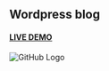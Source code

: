 ## Wordpress blog
#### [LIVE DEMO](http://45.77.138.77/wordpress/)
![GitHub Logo](http://45.77.138.77/theme.png)
